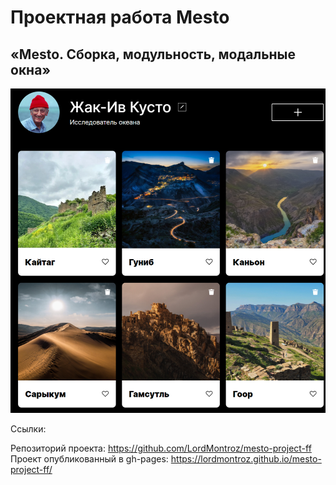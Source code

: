 # Проектная работа Mesto
## «Mesto. Сборка, модульность, модальные окна»

![index.html preview](./preview.png)

Ссылки:

Репозиторий проекта: https://github.com/LordMontroz/mesto-project-ff
Проект опубликованный в gh-pages: https://lordmontroz.github.io/mesto-project-ff/